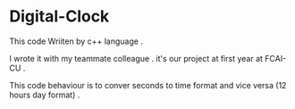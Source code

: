 # Digital-Clock

This code Wriiten by c++ language .

I wrote it with my teammate colleague .
it's our project at first year at FCAI-CU .
 
This code behaviour is to conver seconds to time format and vice versa (12 hours day format) .
